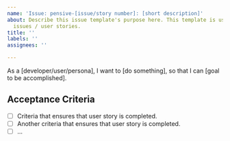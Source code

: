 ```yaml
---
name: 'Issue: pensive-[issue/story number]: [short description]'
about: Describe this issue template's purpose here. This template is used for creating
  issues / user stories.
title: ''
labels: ''
assignees: ''

---
```


As a [developer/user/persona], I want to [do something], so that I can [goal to be accomplished].

## Acceptance Criteria

- [ ] Criteria that ensures that user story is completed.
- [ ] Another criteria that ensures that user story is completed.
- [ ] ...
